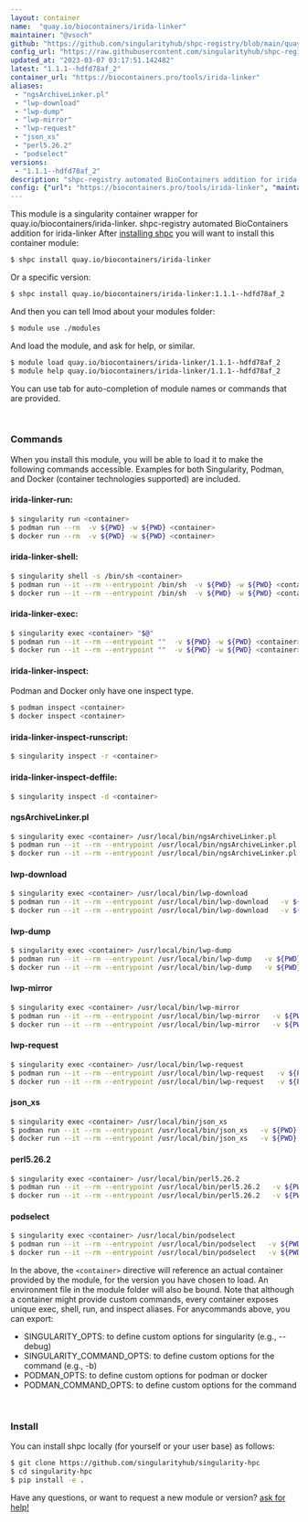 ```yaml
---
layout: container
name:  "quay.io/biocontainers/irida-linker"
maintainer: "@vsoch"
github: "https://github.com/singularityhub/shpc-registry/blob/main/quay.io/biocontainers/irida-linker/container.yaml"
config_url: "https://raw.githubusercontent.com/singularityhub/shpc-registry/main/quay.io/biocontainers/irida-linker/container.yaml"
updated_at: "2023-03-07 03:17:51.142482"
latest: "1.1.1--hdfd78af_2"
container_url: "https://biocontainers.pro/tools/irida-linker"
aliases:
 - "ngsArchiveLinker.pl"
 - "lwp-download"
 - "lwp-dump"
 - "lwp-mirror"
 - "lwp-request"
 - "json_xs"
 - "perl5.26.2"
 - "podselect"
versions:
 - "1.1.1--hdfd78af_2"
description: "shpc-registry automated BioContainers addition for irida-linker"
config: {"url": "https://biocontainers.pro/tools/irida-linker", "maintainer": "@vsoch", "description": "shpc-registry automated BioContainers addition for irida-linker", "latest": {"1.1.1--hdfd78af_2": "sha256:e185a0043c8d63a742964011a3e8dcb5d2747f61dc338e55fcf36d34e403e3f4"}, "tags": {"1.1.1--hdfd78af_2": "sha256:e185a0043c8d63a742964011a3e8dcb5d2747f61dc338e55fcf36d34e403e3f4"}, "docker": "quay.io/biocontainers/irida-linker", "aliases": {"ngsArchiveLinker.pl": "/usr/local/bin/ngsArchiveLinker.pl", "lwp-download": "/usr/local/bin/lwp-download", "lwp-dump": "/usr/local/bin/lwp-dump", "lwp-mirror": "/usr/local/bin/lwp-mirror", "lwp-request": "/usr/local/bin/lwp-request", "json_xs": "/usr/local/bin/json_xs", "perl5.26.2": "/usr/local/bin/perl5.26.2", "podselect": "/usr/local/bin/podselect"}}
---
```


This module is a singularity container wrapper for quay.io/biocontainers/irida-linker.
shpc-registry automated BioContainers addition for irida-linker
After [installing shpc](#install) you will want to install this container module:


```bash
$ shpc install quay.io/biocontainers/irida-linker
```

Or a specific version:

```bash
$ shpc install quay.io/biocontainers/irida-linker:1.1.1--hdfd78af_2
```

And then you can tell lmod about your modules folder:

```bash
$ module use ./modules
```

And load the module, and ask for help, or similar.

```bash
$ module load quay.io/biocontainers/irida-linker/1.1.1--hdfd78af_2
$ module help quay.io/biocontainers/irida-linker/1.1.1--hdfd78af_2
```

You can use tab for auto-completion of module names or commands that are provided.

<br>

### Commands

When you install this module, you will be able to load it to make the following commands accessible.
Examples for both Singularity, Podman, and Docker (container technologies supported) are included.

#### irida-linker-run:

```bash
$ singularity run <container>
$ podman run --rm  -v ${PWD} -w ${PWD} <container>
$ docker run --rm  -v ${PWD} -w ${PWD} <container>
```

#### irida-linker-shell:

```bash
$ singularity shell -s /bin/sh <container>
$ podman run --it --rm --entrypoint /bin/sh  -v ${PWD} -w ${PWD} <container>
$ docker run --it --rm --entrypoint /bin/sh  -v ${PWD} -w ${PWD} <container>
```

#### irida-linker-exec:

```bash
$ singularity exec <container> "$@"
$ podman run --it --rm --entrypoint ""  -v ${PWD} -w ${PWD} <container> "$@"
$ docker run --it --rm --entrypoint ""  -v ${PWD} -w ${PWD} <container> "$@"
```

#### irida-linker-inspect:

Podman and Docker only have one inspect type.

```bash
$ podman inspect <container>
$ docker inspect <container>
```

#### irida-linker-inspect-runscript:

```bash
$ singularity inspect -r <container>
```

#### irida-linker-inspect-deffile:

```bash
$ singularity inspect -d <container>
```


#### ngsArchiveLinker.pl

```bash
$ singularity exec <container> /usr/local/bin/ngsArchiveLinker.pl
$ podman run --it --rm --entrypoint /usr/local/bin/ngsArchiveLinker.pl   -v ${PWD} -w ${PWD} <container> -c " $@"
$ docker run --it --rm --entrypoint /usr/local/bin/ngsArchiveLinker.pl   -v ${PWD} -w ${PWD} <container> -c " $@"
```


#### lwp-download

```bash
$ singularity exec <container> /usr/local/bin/lwp-download
$ podman run --it --rm --entrypoint /usr/local/bin/lwp-download   -v ${PWD} -w ${PWD} <container> -c " $@"
$ docker run --it --rm --entrypoint /usr/local/bin/lwp-download   -v ${PWD} -w ${PWD} <container> -c " $@"
```


#### lwp-dump

```bash
$ singularity exec <container> /usr/local/bin/lwp-dump
$ podman run --it --rm --entrypoint /usr/local/bin/lwp-dump   -v ${PWD} -w ${PWD} <container> -c " $@"
$ docker run --it --rm --entrypoint /usr/local/bin/lwp-dump   -v ${PWD} -w ${PWD} <container> -c " $@"
```


#### lwp-mirror

```bash
$ singularity exec <container> /usr/local/bin/lwp-mirror
$ podman run --it --rm --entrypoint /usr/local/bin/lwp-mirror   -v ${PWD} -w ${PWD} <container> -c " $@"
$ docker run --it --rm --entrypoint /usr/local/bin/lwp-mirror   -v ${PWD} -w ${PWD} <container> -c " $@"
```


#### lwp-request

```bash
$ singularity exec <container> /usr/local/bin/lwp-request
$ podman run --it --rm --entrypoint /usr/local/bin/lwp-request   -v ${PWD} -w ${PWD} <container> -c " $@"
$ docker run --it --rm --entrypoint /usr/local/bin/lwp-request   -v ${PWD} -w ${PWD} <container> -c " $@"
```


#### json_xs

```bash
$ singularity exec <container> /usr/local/bin/json_xs
$ podman run --it --rm --entrypoint /usr/local/bin/json_xs   -v ${PWD} -w ${PWD} <container> -c " $@"
$ docker run --it --rm --entrypoint /usr/local/bin/json_xs   -v ${PWD} -w ${PWD} <container> -c " $@"
```


#### perl5.26.2

```bash
$ singularity exec <container> /usr/local/bin/perl5.26.2
$ podman run --it --rm --entrypoint /usr/local/bin/perl5.26.2   -v ${PWD} -w ${PWD} <container> -c " $@"
$ docker run --it --rm --entrypoint /usr/local/bin/perl5.26.2   -v ${PWD} -w ${PWD} <container> -c " $@"
```


#### podselect

```bash
$ singularity exec <container> /usr/local/bin/podselect
$ podman run --it --rm --entrypoint /usr/local/bin/podselect   -v ${PWD} -w ${PWD} <container> -c " $@"
$ docker run --it --rm --entrypoint /usr/local/bin/podselect   -v ${PWD} -w ${PWD} <container> -c " $@"
```



In the above, the `<container>` directive will reference an actual container provided
by the module, for the version you have chosen to load. An environment file in the
module folder will also be bound. Note that although a container
might provide custom commands, every container exposes unique exec, shell, run, and
inspect aliases. For anycommands above, you can export:

 - SINGULARITY_OPTS: to define custom options for singularity (e.g., --debug)
 - SINGULARITY_COMMAND_OPTS: to define custom options for the command (e.g., -b)
 - PODMAN_OPTS: to define custom options for podman or docker
 - PODMAN_COMMAND_OPTS: to define custom options for the command

<br>

### Install

You can install shpc locally (for yourself or your user base) as follows:

```bash
$ git clone https://github.com/singularityhub/singularity-hpc
$ cd singularity-hpc
$ pip install -e .
```

Have any questions, or want to request a new module or version? [ask for help!](https://github.com/singularityhub/singularity-hpc/issues)